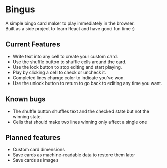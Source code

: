# Bingus

A simple bingo card maker to play immediately in the browser.  
Built as a side project to learn React and have good fun time :)

## Current Features
- Write text into any cell to create your custom card.  
- Use the shuffle button to shuffle cells around the card.  
- Use the lock button to stop editing and start playing.
- Play by clicking a cell to check or uncheck it.
- Completed lines change color to indicate you've won.
- Use the unlock button to return to go back to editing any time you want.

## Known bugs
- The shuffle button shuffles text and the checked state but not the winning state.
- Cells that should make two lines winning only affect a single one

## Planned features
- Custom card dimensions
- Save cards as machine-readable data to restore them later
- Save cards as images